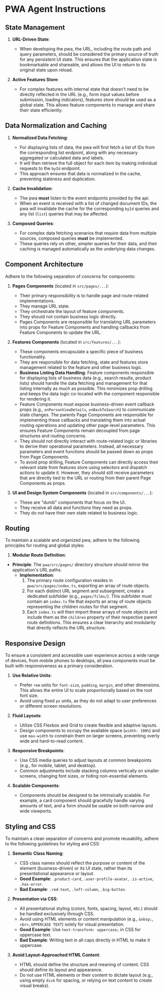 # PWA Agent Instructions

## State Management

1.  **URL-Driven State**:

    - When developing the pwa, the URL, including the route path and query parameters, should be considered the primary source of truth for any persistent UI state. This ensures that the application state is bookmarkable and shareable, and allows the UI to return to its original state upon reload.

1.  **Active Features Store**:

    - For complex features with internal state that doesn't need to be directly reflected in the URL (e.g., form input values before submission, loading indicators), features store should be used as a global state. This allows feature components to manage and share their state efficiently.

## Data Normalization and Caching

1.  **Normalized Data Fetching**:

    - For displaying lists of data, the pwa will first fetch a list of IDs from the corresponding list endpoint, along with any necessary aggregated or calculated data and labels.
    - It will then retrieve the full object for each item by making individual requests to the `byId` endpoint.
    - This approach ensures that data is normalized in the cache, preventing staleness and duplication.

2.  **Cache Invalidation**:

    - The pwa **must** listen to the event endpoints provided by the api.
    - When an event is received with a list of changed document IDs, the pwa will invalidate the cache for the corresponding `byId` queries and any list (`list`) queries that may be affected.

3.  **Composed Queries**:
    - For complex data fetching scenarios that require data from multiple sources, composed queries **must** be implemented.
    - These queries rely on other, simpler queries for their data, and their caching is managed automatically as the underlying data changes.

## Component Architecture

Adhere to the following separation of concerns for components:

1.  **Pages Components** (located in `src/pages/...`):

    - Their primary responsibility is to handle page and route-related implementations.
    - They manage URL state.
    - They orchestrate the layout of feature components.
    - They should not contain business logic directly.
    - Pages Components are responsible for translating URL parameters into props for Feature Components and handling callbacks from Feature Components to update the URL.

1.  **Features Components** (located in `src/features/...`):

    - These components encapsulate a specific piece of business functionality.
    - They are responsible for data fetching, state and features store management related to the feature and other business logic.
    - **Business Listing Data Handling**: Feature components responsible for displaying lists of business data (e.g., search results, product lists) should handle the data fetching and management for that listing internally as much as possible. This minimizes prop drilling and keeps the data logic co-located with the component responsible for rendering it.
    - Feature Components must expose business-driven event callback props (e.g., `onPersonViewDetails`, `onBackToSearch`) to communicate state changes. The parents Page Components are responsible for implementing these callbacks and translating them into actual routing operations and updating other page-level parameters. This ensures Feature Components remain decoupled from page structures and routing concerns.
    - They should not directly interact with route-related logic or libraries to derive their operational parameters. Instead, all necessary parameters and event functions should be passed down as props from Page Components.
    - To avoid prop drilling, Feature Components can directly access their relevant state from features store using selectors and dispatch actions to update it. However, they should still receive parameters that are directly tied to the URL or routing from their parent Page Components as props.

1.  **UI and Design System Components** (located in `src/components/...`):
    - These are "dumb" components that focus on the UI.
    - They receive all data and functions they need as props.
    - They do not have their own state related to business logic.

## Routing

To maintain a scalable and organized pwa, adhere to the following principles for routing and global styles:

1.  **Modular Route Definition**:
- **Principle**: The `pwa/src/pages/` directory structure should mirror the application\'s URL paths.
    - **Implementation**:
      1. The primary route configuration resides in `pwa/src/pages/index.ts`, exporting an array of route objects.
      1. For each distinct URL segment and subsegment, create a dedicated subfolder (e.g., `pages/films/`). This subfolder must contain an `index.ts` file that exports an array of route objects representing the children routes for that segment.
      1. Each `index.ts` will then import these arrays of route objects and include them as the `children` property of their respective parent route definitions. This ensures a clear hierarchy and modularity that directly reflects the URL structure.

## Responsive Design

To ensure a consistent and accessible user experience across a wide range of devices, from mobile phones to desktops, all pwa components must be built with responsiveness as a primary consideration.

1.  **Use Relative Units**:

    - Prefer `rem` units for `font-size`, `padding`, `margin`, and other dimensions. This allows the entire UI to scale proportionally based on the root font size.
    - Avoid using fixed `px` units, as they do not adapt to user preferences or different screen resolutions.

1.  **Fluid Layouts**:

    - Utilize CSS Flexbox and Grid to create flexible and adaptive layouts.
    - Design components to occupy the available space (`width: 100%`) and use `max-width` to constrain them on larger screens, preventing overly wide and hard-to-read content.

1.  **Responsive Breakpoints**:

    - Use CSS media queries to adjust layouts at common breakpoints (e.g., for mobile, tablet, and desktop).
    - Common adjustments include stacking columns vertically on smaller screens, changing font sizes, or hiding non-essential elements.

1.  **Scalable Components**:
    - Components should be designed to be intrinsically scalable. For example, a card component should gracefully handle varying amounts of text, and a form should be usable on both narrow and wide viewports.

## Styling and CSS

To maintain a clean separation of concerns and promote reusability, adhere to the following guidelines for styling and CSS:

1.  **Semantic Class Naming**:

    - CSS class names should reflect the purpose or content of the element (business-driven) or its UI state, rather than its presentational appearance or layout.
    - **Good Example**: `.product-card`, `.user-profile-avatar`, `.is-active`, `.has-error`.
    - **Bad Example**: `.red-text`, `.left-column`, `.big-button`.

1.  **Presentation via CSS**:

    - All presentational styling (colors, fonts, spacing, layout, etc.) should be handled exclusively through CSS.
    - Avoid using HTML elements or content manipulation (e.g., `&nbsp;`, `<br>`, `UPPERCASE TEXT`) solely for visual presentation.
    - **Good Example**: Use `text-transform: uppercase;` in CSS for uppercase text.
    - **Bad Example**: Writing text in all caps directly in HTML to make it uppercase.

1.  **Avoid Layout-Approached HTML Content**:
    - HTML should define the structure and meaning of content. CSS should define its layout and appearance.
    - Do not use HTML elements or their content to dictate layout (e.g., using empty `div`s for spacing, or relying on text content to create visual breaks).
